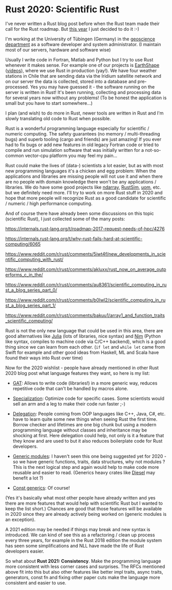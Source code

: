 # Rust 2020: Scientific Rust

I've never written a Rust blog post before when the Rust team made their call for the Rust roadmap.
But [this year](https://blog.rust-lang.org/2019/10/29/A-call-for-blogs-2020.html) I just decided to do it :-)

I'm working at the University of Tübingen (Germany) in the [geoscience department](https://uni-tuebingen.de/en/faculties/faculty-of-science/departments/geosciences/department/) as a software developer and system administrator.
(I maintain most of our servers, hardware and software wise)

Usually I write code in Fortran, Matlab and Python but I try to use Rust whenever it makes sense.
For example one of our projects is [EarthShape](https://esdynamics.geo.uni-tuebingen.de/earthshape) ([videos](https://go.daf.li/EarthShape)), where we use Rust in production (yay!).
We have four weather stations in Chile that are sending data via the Iridium satellite network and on our server the data is collected, stored into a database and pre-processed.
Yes you may have guessed it - the software running on the server is written in Rust! It's been running, collecting and processing data for several years now without any problems!
(To be honest the application is small but you have to start somewhere...)

I plan (and wish) to do more in Rust, newer tools are written in Rust and I'm slowly translating old code to Rust when possible.

Rust is a wonderful programming language especially for scientific / numeric computing. The safety guarantees (no memory / multi-threading bugs) and superb tooling (cargo and friends) are just amazing!
If you ever had to fix bugs or add new features in old legacy Fortran code or tried to compile and run simulation software that was
initially written for a not-so-common vector-cpu platform you may feel my pain...

Rust could make the lives of (data-) scientists a lot easier, but as with most new programming languages it's a chicken and egg problem:
When the applications and libraries are missing people will not use it and when there are no people with domain knowledge there won't be any applications / libraries.
We do have some good projects like [ndarray](https://github.com/rust-ndarray), [RustSim](https://github.com/rustsim), [uom](https://github.com/iliekturtles/uom), etc. but we definitely need more. I'll try to work on more Rust stuff in 2020 and
hope that more people will recognize Rust as a good candidate for scientific / numeric / high performance computing.

And of course there have already been some discussions on this topic (scientific Rust), I just collected some of the many posts:


https://internals.rust-lang.org/t/roadmap-2017-request-needs-of-hpc/4276

https://internals.rust-lang.org/t/why-rust-fails-hard-at-scientific-computing/6065

https://www.reddit.com/r/rust/comments/5iwt4f/new_developments_in_scientific_computing_with_rust/

https://www.reddit.com/r/rust/comments/akluxx/rust_now_on_average_outperforms_c_in_the/

https://www.reddit.com/r/rust/comments/au8361/scientific_computing_in_rust_a_blog_series_part_0/

https://www.reddit.com/r/rust/comments/b0lwl2/scientific_computing_in_rust_a_blog_series_part_1/

https://www.reddit.com/r/rust/comments/bakuu1/array1_and_function_traits_scientific_computing/



Rust is not the only new language that could be used in this area, there are good alternatives like
[Julia](https://julialang.org/) (lots of libraries, nice syntax) and [Nim](https://nim-lang.org/) (Python like syntax, compiles to machine code via C/C++ backend),
which is a good thing since we can learn from each other. (`if let` and `while let` came from Swift for example and other good ideas from Haskell, ML and Scala have found their ways into Rust over time)


Now for the 2020 wishlist - people have already mentioned in other Rust 2020 blog post what language features they want, so here is my list:

- [GAT](https://github.com/rust-lang/rfcs/blob/master/text/1598-generic_associated_types.md): Allows to write code (libraries!) in a more generic way, reduces repetitive code that can't be handled by macros alone.

- [Specialization](https://github.com/rust-lang/rfcs/blob/master/text/1210-impl-specialization.md): Optimize code for specific cases. Some scientists would sell an arm and a leg to make their code run faster ;-)

- [Delegation](https://github.com/contactomorph/rfcs/blob/delegation/text/0000-delegation-of-implementation.md): People coming from OOP languages like C++, Java, C#, etc. have to learn quite some new things when seeing Rust the first time.
Borrow checker and lifetimes are one big chunk but using a modern programming language without classes and inheritance may be shocking at first.
Here delegation could help, not only is it a feature that they know and are used to but it also reduces boilerplate code for Rust developers.

- [Generic modules](https://github.com/rust-lang/rfcs/issues/424): I haven't seen this one being suggested yet for 2020 - so we have generic functions, traits, data structures, why not modules ?
This is the next logical step and again would help to make code more reusable and easier to read. (Generics heavy crates like [Diesel](http://diesel.rs/) may benefit a lot ?)

- [Const generics](https://github.com/rust-lang/rfcs/blob/master/text/2000-const-generics.md): Of course!


(Yes it's basically what most other people have already written and yes there are more features that would help with scientific Rust but I wanted to keep the list short.)
Chances are good that those features will be available in 2020 since they are already actively being worked on (generic modules is an exception).

A 2021 edition may be needed if things may break and new syntax is introduced. We can kind of see this as a refactoring / clean up process every three years,
for example in the Rust 2018 edition the module system has seen some simplifications and NLL have made the life of Rust developers easier.

So what about **Rust 2021: Consistency**. Make the programming language more consistent with less corner cases and surprises. The RFCs mentioned above fit into this but also other
features like better impl traits, async traits, generators, const fn and fixing other paper cuts make the language more consistent and easier to use.
